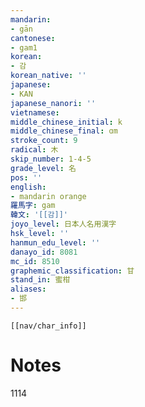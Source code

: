 ```yaml
---
mandarin:
- gān
cantonese:
- gam1
korean:
- 감
korean_native: ''
japanese:
- KAN
japanese_nanori: ''
vietnamese:
middle_chinese_initial: k
middle_chinese_final: ɑm
stroke_count: 9
radical: 木
skip_number: 1-4-5
grade_level: 名
pos: ''
english:
- mandarin orange
羅馬字: gam
韓文: '[[감]]'
joyo_level: 日本人名用漢字
hsk_level: ''
hanmun_edu_level: ''
danayo_id: 8081
mc_id: 8510
graphemic_classification: 甘
stand_in: 蜜柑
aliases:
- 邯
---
```

```meta-bind-embed
[[nav/char_info]]
```

# Notes
1114
